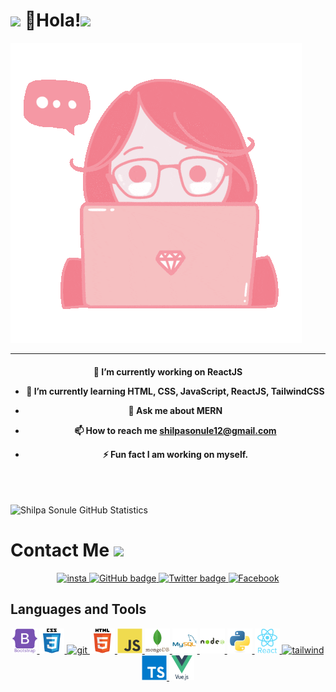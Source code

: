 # <img src="https://media.giphy.com/media/J1j87sxO2iMFOeCdKG/giphy.gif" width="100px"> 🙋Hola!<img src="https://media.giphy.com/media/mA1lWnH0loTFzWYoMl/giphy.gif" width="100px">

![Shilpa Sonule](https://github.com/KritiThakrar/KritiThakrar/blob/master/Images/me.gif)

***
<h4 align="center"> 🔭 I’m currently working on ReactJS

- 🌱 I’m currently learning HTML, CSS, JavaScript, ReactJS, TailwindCSS

- 💬 Ask me about MERN

- 📫 How to reach me shilpasonule12@gmail.com

- ⚡ Fun fact I am working on myself.
</h4>

<br>
<br>

<!--![Code](https://github.com/shilpai/shilpai/blob/master/Images/background.jpg)-->
  
<p>
  <img src="https://github-readme-stats.vercel.app/api?username=shilpai&show_icons=true&theme=tokyonight" alt="Shilpa Sonule GitHub Statistics" width="90%">
<!--   <img src="https://github-readme-stats.vercel.app/api/top-langs/?username=shilpai&theme=dark" alt="Languages Used" width=40%> -->
 </p>
 
# Contact Me <img src="https://media.giphy.com/media/9tXsPh8IcW68X23udg/giphy.gif" width="80px">

<p align="center">
  <a href="https://www.instagram.com/shilpa_stories__/">
    <img src="https://media.giphy.com/media/SwyH7oWi2vhkOjCwiJ/giphy.gif" width="50px" alt="insta"/>
  </a>
  <a href="https://github.com/shilpai?tab=followers">
    <img src="https://img.shields.io/github/followers/shilpai?label=Followers&logo=GitHub&style=for-the-badge" alt="GitHub badge" />
  </a>
  <a href="https://twitter.com/SShilpa05">
    <img src="https://img.shields.io/twitter/follow/SShilpa05?label=Twitter&logo=twitter&style=for-the-badge"  alt="Twitter badge" />
  </a>
  <a href="https://www.facebook.com/Shilpa Sonule">
    <img src="https://media.giphy.com/media/Rla1ZjObhHhIBsaaF6/giphy.gif" width="50px" alt="Facebook" />
  </a>
 </p>
<h2 align="canter">Languages and Tools</h2>
<p align="center"> <a href="https://getbootstrap.com" target="_blank" rel="noreferrer"> <img src="https://raw.githubusercontent.com/devicons/devicon/master/icons/bootstrap/bootstrap-plain-wordmark.svg" alt="bootstrap" width="40" height="40"/> </a> <a href="https://www.w3schools.com/css/" target="_blank" rel="noreferrer"> <img src="https://raw.githubusercontent.com/devicons/devicon/master/icons/css3/css3-original-wordmark.svg" alt="css3" width="40" height="40"/> </a>  <a href="https://git-scm.com/" target="_blank" rel="noreferrer"> <img src="https://www.vectorlogo.zone/logos/git-scm/git-scm-icon.svg" alt="git" width="40" height="40"/> </a> <a href="https://www.w3.org/html/" target="_blank" rel="noreferrer"> <img src="https://raw.githubusercontent.com/devicons/devicon/master/icons/html5/html5-original-wordmark.svg" alt="html5" width="40" height="40"/> </a> <a href="https://developer.mozilla.org/en-US/docs/Web/JavaScript" target="_blank" rel="noreferrer"> <img src="https://raw.githubusercontent.com/devicons/devicon/master/icons/javascript/javascript-original.svg" alt="javascript" width="40" height="40"/> </a> <a href="https://www.mongodb.com/" target="_blank" rel="noreferrer"> <img src="https://raw.githubusercontent.com/devicons/devicon/master/icons/mongodb/mongodb-original-wordmark.svg" alt="mongodb" width="40" height="40"/> </a> <a href="https://www.mysql.com/" target="_blank" rel="noreferrer"> <img src="https://raw.githubusercontent.com/devicons/devicon/master/icons/mysql/mysql-original-wordmark.svg" alt="mysql" width="40" height="40"/> </a> <a href="https://nodejs.org" target="_blank" rel="noreferrer"> <img src="https://raw.githubusercontent.com/devicons/devicon/master/icons/nodejs/nodejs-original-wordmark.svg" alt="nodejs" width="40" height="40"/> </a> <a href="https://www.python.org" target="_blank" rel="noreferrer"> <img src="https://raw.githubusercontent.com/devicons/devicon/master/icons/python/python-original.svg" alt="python" width="40" height="40"/> </a> <a href="https://reactjs.org/" target="_blank" rel="noreferrer"> <img src="https://raw.githubusercontent.com/devicons/devicon/master/icons/react/react-original-wordmark.svg" alt="react" width="40" height="40"/> </a> <a href="https://tailwindcss.com/" target="_blank" rel="noreferrer"> <img src="https://www.vectorlogo.zone/logos/tailwindcss/tailwindcss-icon.svg" alt="tailwind" width="40" height="40"/> </a> <a href="https://www.typescriptlang.org/" target="_blank" rel="noreferrer"> <img src="https://raw.githubusercontent.com/devicons/devicon/master/icons/typescript/typescript-original.svg" alt="typescript" width="40" height="40"/> </a> <a href="https://vuejs.org/" target="_blank" rel="noreferrer"> <img src="https://raw.githubusercontent.com/devicons/devicon/master/icons/vuejs/vuejs-original-wordmark.svg" alt="vuejs" width="40" height="40"/> </a> </p>

<!--
**KritiThakrar/KritiThakrar** is a ✨ _special_ ✨ repository because its `README.md` (this file) appears on your GitHub profile.

Here are some ideas to get you started:

- 🔭 I’m currently working on ...
- 🌱 I’m currently learning ...
- 👯 I’m looking to collaborate on ...
- 🤔 I’m looking for help with ...
- 💬 Ask me about ...
- 📫 How to reach me: ...
- 😄 Pronouns: ...
- ⚡ Fun fact: ...
-->
